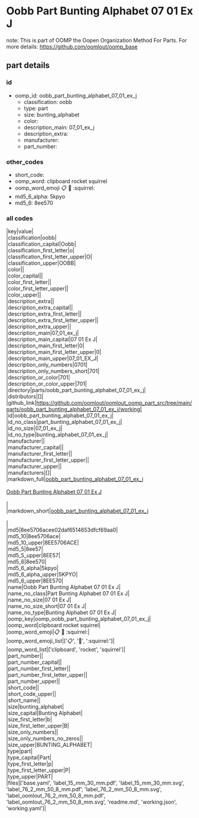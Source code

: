 # Oobb Part Bunting Alphabet 07 01 Ex J  

note: This is part of OOMP the Oopen Organization Method For Parts. For more details: https://github.com/oomlout/oomp_base

##  part details





### id
* oomp_id: oobb_part_bunting_alphabet_07_01_ex_j
  * classification: oobb
  * type: part
  * size: bunting_alphabet
  * color: 
  * description_main: 07_01_ex_j
  * description_extra: 
  * manufacturer: 
  * part_number: 

### other_codes
* short_code: 
* oomp_word: clipboard rocket squirrel
* oomp_word_emoji :clipboard: :rocket: :squirrel:
* md5_6_alpha: 5kpyo
* md5_6: 8ee570

### all codes 
|key|value|  
|classification|oobb|  
|classification_capital|Oobb|  
|classification_first_letter|o|  
|classification_first_letter_upper|O|  
|classification_upper|OOBB|  
|color||  
|color_capital||  
|color_first_letter||  
|color_first_letter_upper||  
|color_upper||  
|description_extra||  
|description_extra_capital||  
|description_extra_first_letter||  
|description_extra_first_letter_upper||  
|description_extra_upper||  
|description_main|07_01_ex_j|  
|description_main_capital|07 01 Ex J|  
|description_main_first_letter|0|  
|description_main_first_letter_upper|0|  
|description_main_upper|07_01_EX_J|  
|description_only_numbers|0701|  
|description_only_numbers_short|701|  
|description_or_color|701|  
|description_or_color_upper|701|  
|directory|parts/oobb_part_bunting_alphabet_07_01_ex_j|  
|distributors|[]|  
|github_link|https://github.com/oomlout/oomlout_oomp_part_src/tree/main/parts/oobb_part_bunting_alphabet_07_01_ex_j/working|  
|id|oobb_part_bunting_alphabet_07_01_ex_j|  
|id_no_class|part_bunting_alphabet_07_01_ex_j|  
|id_no_size|07_01_ex_j|  
|id_no_type|bunting_alphabet_07_01_ex_j|  
|manufacturer||  
|manufacturer_capital||  
|manufacturer_first_letter||  
|manufacturer_first_letter_upper||  
|manufacturer_upper||  
|manufacturers|[]|  
|markdown_full|[oobb_part_bunting_alphabet_07_01_ex_j](https://github.com/oomlout/oomlout_oomp_part_src/tree/main/parts/oobb_part_bunting_alphabet_07_01_ex_j/working)<br>[](https://github.com/oomlout/oomlout_oomp_part_src/tree/main/parts/oobb_part_bunting_alphabet_07_01_ex_j/working)<br>[Oobb Part Bunting Alphabet 07 01 Ex J](https://github.com/oomlout/oomlout_oomp_part_src/tree/main/parts/oobb_part_bunting_alphabet_07_01_ex_j/working)<br><br>|  
|markdown_short|[oobb_part_bunting_alphabet_07_01_ex_j](https://github.com/oomlout/oomlout_oomp_part_src/tree/main/parts/oobb_part_bunting_alphabet_07_01_ex_j/working)<br><br>|  
|md5|8ee5706acee02daf6514653dfcf69aa0|  
|md5_10|8ee5706ace|  
|md5_10_upper|8EE5706ACE|  
|md5_5|8ee57|  
|md5_5_upper|8EE57|  
|md5_6|8ee570|  
|md5_6_alpha|5kpyo|  
|md5_6_alpha_upper|5KPYO|  
|md5_6_upper|8EE570|  
|name|Oobb Part Bunting Alphabet 07 01 Ex J|  
|name_no_class|Part Bunting Alphabet 07 01 Ex J|  
|name_no_size|07 01 Ex J|  
|name_no_size_short|07 01 Ex J|  
|name_no_type|Bunting Alphabet 07 01 Ex J|  
|oomp_key|oomp_oobb_part_bunting_alphabet_07_01_ex_j|  
|oomp_word|clipboard rocket squirrel|  
|oomp_word_emoji|:clipboard: :rocket: :squirrel:|  
|oomp_word_emoji_list|[':clipboard:', ':rocket:', ':squirrel:']|  
|oomp_word_list|['clipboard', 'rocket', 'squirrel']|  
|part_number||  
|part_number_capital||  
|part_number_first_letter||  
|part_number_first_letter_upper||  
|part_number_upper||  
|short_code||  
|short_code_upper||  
|short_name||  
|size|bunting_alphabet|  
|size_capital|Bunting Alphabet|  
|size_first_letter|b|  
|size_first_letter_upper|B|  
|size_only_numbers||  
|size_only_numbers_no_zeros||  
|size_upper|BUNTING_ALPHABET|  
|type|part|  
|type_capital|Part|  
|type_first_letter|p|  
|type_first_letter_upper|P|  
|type_upper|PART|  
|files|['base.yaml', 'label_15_mm_30_mm.pdf', 'label_15_mm_30_mm.svg', 'label_76_2_mm_50_8_mm.pdf', 'label_76_2_mm_50_8_mm.svg', 'label_oomlout_76_2_mm_50_8_mm.pdf', 'label_oomlout_76_2_mm_50_8_mm.svg', 'readme.md', 'working.json', 'working.yaml']|  
